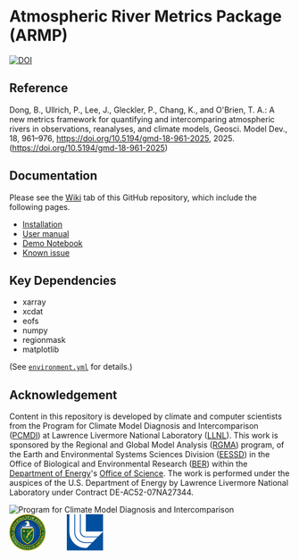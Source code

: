 # Atmospheric River Metrics Package (ARMP)



[![DOI](https://zenodo.org/badge/DOI/10.5281/zenodo.14188790.svg)](https://doi.org/10.5281/zenodo.14188790)



## Reference 

Dong, B., Ullrich, P., Lee, J., Gleckler, P., Chang, K., and O'Brien, T. A.: A new metrics framework for quantifying and intercomparing atmospheric rivers in observations, reanalyses, and climate models, Geosci. Model Dev., 18, 961–976, https://doi.org/10.5194/gmd-18-961-2025, 2025.(https://doi.org/10.5194/gmd-18-961-2025)

## Documentation

Please see the [Wiki](https://github.com/PCMDI/ARMP/wiki) tab of this GitHub repository, which include the following pages.

* [Installation](https://github.com/PCMDI/ARMP/wiki/Installation)
* [User manual](https://github.com/PCMDI/ARMP/wiki/User-Instructions)
* [Demo Notebook](https://nbviewer.org/github/PCMDI/ARMP/blob/main/ARMP/doc/demo_AR_peak_day_metrics.ipynb)
* [Known issue](https://github.com/PCMDI/ARMP/wiki/Known-issues)


## Key Dependencies

- xarray
- xcdat
- eofs
- numpy
- regionmask
- matplotlib

(See [`environment.yml`](installation/environment.yml) for details.)

## Acknowledgement

Content in this repository is developed by climate and computer scientists from the Program for Climate Model Diagnosis and Intercomparison ([PCMDI][PCMDI]) at Lawrence Livermore National Laboratory ([LLNL][LLNL]). This work is sponsored by the Regional and Global Model Analysis ([RGMA][RGMA]) program, of the Earth and Environmental Systems Sciences Division ([EESSD][EESSD]) in the Office of Biological and Environmental Research ([BER][BER]) within the [Department of Energy][DOE]'s [Office of Science][OS]. The work is performed under the auspices of the U.S. Department of Energy by Lawrence Livermore National Laboratory under Contract DE-AC52-07NA27344.

<p>
    <img src="https://pcmdi.github.io/assets/PCMDI/100px-PCMDI-Logo-NoText-square-png8.png"
         width="65"
         style="margin-right: 30px"
         title="Program for Climate Model Diagnosis and Intercomparison"
         alt="Program for Climate Model Diagnosis and Intercomparison"
    >&nbsp;
    <img src="https://github.com/PCMDI/assets/blob/main/DOE/480px-DOE_Seal_Color.png?raw=true"
         width="65"
         style="margin-right: 30px"
         title="United States Department of Energy"
         alt="United States Department of Energy"
    >&nbsp;
    <img src="https://github.com/PCMDI/assets/blob/main/LLNL/212px-LLNLiconPMS286-WHITEBACKGROUND.png?raw=true"
         width="65"
         title="Lawrence Livermore National Laboratory"
         alt="Lawrence Livermore National Laboratory"
    >
</p>


[PCMDI]: https://pcmdi.llnl.gov/
[LLNL]: https://www.llnl.gov/
[RGMA]: https://climatemodeling.science.energy.gov/program/regional-global-model-analysis
[EESSD]: https://science.osti.gov/ber/Research/eessd
[BER]: https://science.osti.gov/ber
[DOE]: https://www.energy.gov/
[OS]: https://science.osti.gov/
